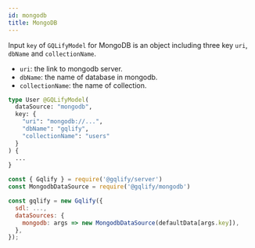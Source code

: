 ```yaml
---
id: mongodb
title: MongoDB
---
```


Input `key` of `GQLifyModel` for MongoDB is an object including three key `uri`, `dbName` and `collectionName`.
* `uri`: the link to mongodb server.
* `dbName`: the name of database in mongodb.
* `collectionName`: the name of collection.

```graphql
type User @GQLifyModel(
  dataSource: "mongodb",
  key: {
    "uri": "mongodb://...",
    "dbName": "gqlify",
    "collectionName": "users"
  }
) {
  ...
}
```

```js
const { Gqlify } = require('@gqlify/server')
const MongodbDataSource = require('@gqlify/mongodb')

const gqlify = new Gqlify({
  sdl: ...,
  dataSources: {
    mongodb: args => new MongodbDataSource(defaultData[args.key]),
  },
});
```
